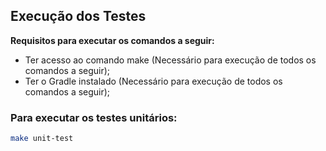 ## Execução dos Testes
**Requisitos para executar os comandos a seguir:**
- Ter acesso ao comando make (Necessário para execução de todos os comandos a seguir);
- Ter o Gradle instalado (Necessário para execução de todos os comandos a seguir);

### Para executar os testes unitários:
```sh
make unit-test
```